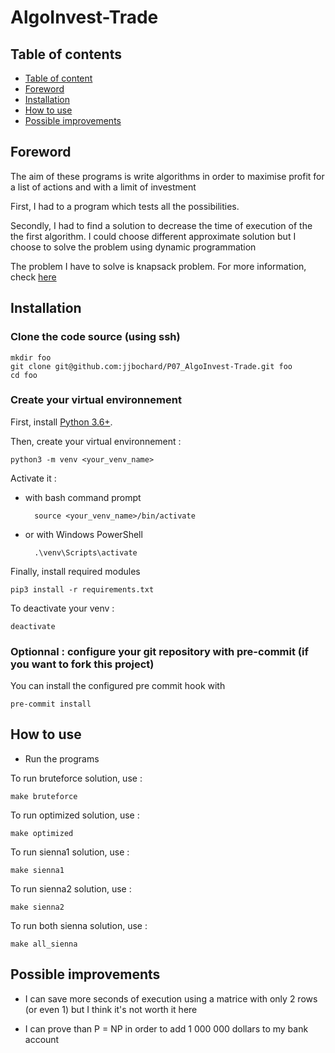 # AlgoInvest-Trade
## Table of contents
- [Table of content](#table-of-content)
- [Foreword](#foreword)
- [Installation](#installation)
- [How to use](#how-to-use)
- [Possible improvements](#possible-improvements)

## Foreword

The aim of these programs is write algorithms in order to maximise profit for a list of actions and with a limit of investment

First, I had to a program which tests all the possibilities.

Secondly, I had to find a solution to decrease the time of execution of the the first algorithm.
I could choose different approximate solution but I choose to solve the problem using dynamic programmation

The problem I have to solve is knapsack problem. For more information, check [here](https://en.wikipedia.org/wiki/Knapsack_problem)
## Installation
### Clone the code source (using ssh)

    mkdir foo
    git clone git@github.com:jjbochard/P07_AlgoInvest-Trade.git foo
    cd foo

### Create your virtual environnement

First, install [Python 3.6+](https://www.python.org/downloads/).

Then, create your virtual environnement :

    python3 -m venv <your_venv_name>

Activate it :

- with bash command prompt

        source <your_venv_name>/bin/activate

- or with Windows PowerShell

        .\venv\Scripts\activate

Finally, install required modules

    pip3 install -r requirements.txt

To deactivate your venv :

    deactivate

### Optionnal : configure your git repository with pre-commit (if you want to fork this project)

You can install the configured pre commit hook with

    pre-commit install

## How to use

+ Run the programs

To run bruteforce solution, use :

    make bruteforce

To run optimized solution, use :

    make optimized

To run sienna1 solution, use :

    make sienna1

To run sienna2 solution, use :

    make sienna2

To run both sienna solution, use :

    make all_sienna


## Possible improvements

* I can save more seconds of execution using a matrice with only 2 rows (or even 1) but I think it's not worth it here

* I can prove than P = NP in order to add 1 000 000 dollars to my bank account
